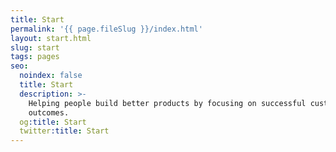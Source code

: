 ```yaml
---
title: Start
permalink: '{{ page.fileSlug }}/index.html'
layout: start.html
slug: start
tags: pages
seo:
  noindex: false
  title: Start
  description: >-
    Helping people build better products by focusing on successful customer
    outcomes.
  og:title: Start
  twitter:title: Start
---
```



